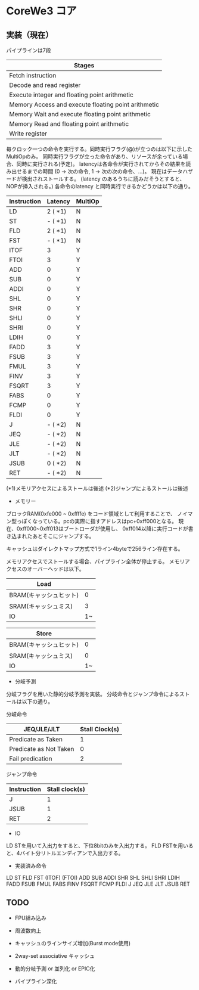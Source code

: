 # CoreWe3 コア

## 実装（現在）

パイプラインは7段

| Stages                                              |
|-----------------------------------------------------|
| Fetch instruction                                   |
| Decode and read register                            |
| Execute integer and floating point arithmetic       |
| Memory Access and execute floating point arithmetic |
| Memory Wait and execute floating point arithmetic   |
| Memory Read and floating point arithmetic           |
| Write register                                      |

毎クロック一つの命令を実行する。同時実行フラグ(@)が立つのは以下に示したMultiOpのみ。
同時実行フラグが立った命令があり、リソースが余っている場合、同時に実行される(予定)。
latencyは各命令が実行されてからその結果を読み出せるまでの時間
(0 -> 次の命令, 1 -> 次の次の命令、…)。
現在はデータハザードが検出されストールする。
(latency のあるうちに読みだそうとすると、NOPが挿入される。)
各命令のlatency と同時実行できるかどうかは以下の通り。

| Instruction | Latency | MultiOp |
|-------------|---------|---------|
| LD          | 2 ( *1) | N       |
| ST          | - ( *1) | N       |
| FLD         | 2 ( *1) | N       |
| FST         | - ( *1) | N       |
| ITOF        | 3       | Y       |
| FTOI        | 3       | Y       |
| ADD         | 0       | Y       |
| SUB         | 0       | Y       |
| ADDI        | 0       | Y       |
| SHL         | 0       | Y       |
| SHR         | 0       | Y       |
| SHLI        | 0       | Y       |
| SHRI        | 0       | Y       |
| LDIH        | 0       | Y       |
| FADD        | 3       | Y       |
| FSUB        | 3       | Y       |
| FMUL        | 3       | Y       |
| FINV        | 3       | Y       |
| FSQRT       | 3       | Y       |
| FABS        | 0       | Y       |
| FCMP        | 0       | Y       |
| FLDI        | 0       | Y       |
| J           | - ( *2) | N       |
| JEQ         | - ( *2) | N       |
| JLE         | - ( *2) | N       |
| JLT         | - ( *2) | N       |
| JSUB        | 0 ( *2) | N       |
| RET         | - ( *2) | N       |

(*1)メモリアクセスによるストールは後述
(*2)ジャンプによるストールは後述

* メモリー

ブロックRAM(0xfe000 ~ 0xffffe) をコード領域として利用することで、
ノイマン型っぽくなっている。pcの実際に指すアドレスはpc+0xff000となる。
現在、0xff000~0xff013はブートローダが使用し、
0xff014以降に実行コードが書き込まれたあとそこにジャンプする。

キャッシュはダイレクトマップ方式で1ライン4byteで256ライン存在する。

メモリアクセスでストールする場合、パイプライン全体が停止する。
メモリアクセスのオーバーヘッドは以下。

| Load                  |     |
|-----------------------|-----|
| BRAM(キャッシュヒット) | 0   |
| SRAM(キャッシュミス)   | 3   |
| IO                    | 1~  |

| Store                 |     |
|-----------------------|-----|
| BRAM(キャッシュヒット) | 0   |
| SRAM(キャッシュミス)   | 0   |
| IO                    | 1~  |


* 分岐予測

分岐フラグを用いた静的分岐予測を実装。
分岐命令とジャンプ命令によるストールは以下の通り。

分岐命令

| JEQ/JLE/JLT            | Stall Clock(s) |
|------------------------|----------------|
| Predicate as Taken     | 1              |
| Predicate as Not Taken | 0              |
| Fail predication       | 2              |


ジャンプ命令

| Instruction | Stall clock(s) |
|-------------|----------------|
| J           | 1              |
| JSUB        | 1              |
| RET         | 2              |

* IO

LD STを用いて入出力をすると、下位8bitのみを入出力する。
FLD FSTを用いると、4バイト分リトルエンディアンで入出力する。

* 実装済み命令

LD ST FLD FST (ITOF) (FTOI) ADD SUB ADDI SHR SHL SHLI SHRI LDIH
FADD FSUB FMUL FABS FINV FSQRT FCMP FLDI J JEQ JLE JLT JSUB RET


## TODO

* FPU組み込み

* 周波数向上

* キャッシュのラインサイズ増加(Burst mode使用)

* 2way-set associative キャッシュ

* 動的分岐予測 or 並列化 or EPIC化

* パイプライン深化
